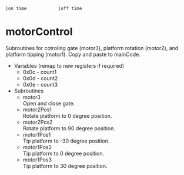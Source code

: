 	|on time			|off time
# motorControl
Subroutines for cotroling gate (motor3), platform rotation (motor2), and platform tipping (motor1). Copy and paste to mainCode.

- Variables (remap to new registers if required)
  - 0x0c - count1
  - 0x0d - count2
  - 0x0e - count3
- Subroutines
  - motor3 </br>
    Open and close gate.
  - motor2Pos1 </br>
    Rotate platform to 0 degree position.
  - motor2Pos2 </br>
    Rotate platform to 90 degree position.
  - motor1Pos1 </br>
    Tip platform to -30 degree position.
  - motor1Pos2 </br>
    Tip platform to 0 degree position.
   - motor1Pos3 </br>
    Tip platform to 30 degree position.

